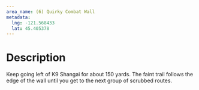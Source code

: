 ```yaml
---
area_name: (6) Quirky Combat Wall
metadata:
  lng: -121.568433
  lat: 45.405378
---
```

# Description
Keep going left of K9 Shangai for about 150 yards. The faint trail follows the edge of the wall until you get to the next group of scrubbed routes.
